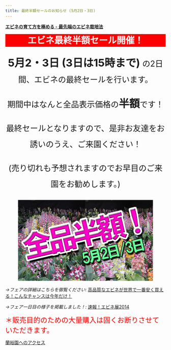 ```yaml
---
title: 最終半額セールのお知らせ (5月2日・3日)
---
```

<style>
h1 {
  background: red;
  color: white;
  display: block;
  height: 40px;
  line-height: 40px;
  margin: 0.5em 0;
  text-align: center;
  width: 100%;
}
</style>

<b><a href="growings/calanthe/growings_calanthe_in_the_new_way">エビネの育て方を極める - 最先端のエビネ栽培法</a></b>

エビネ最終半額セール開催！
==
<div style="font-size: 25px; line-height: 50px; margin-bottom: 20px; text-align: center;">
  <p><b style="font-size: 33px;">5月2・3日 (3日は15時まで)</b> の2日間、エビネの最終セールを行います。</p>
  <p>期間中はなんと全品表示価格の<b style="font-size: 33px;">半額</b>です！</p>
  <p>最終セールとなりますので、是非お友達をお誘いのうえ、ご来園ください！</p>
  <p>(売り切れも予想されますのでお早目のご来園をお勧めします。)</p>
</div>
<figure style="text-align: center;">
  <img src="/assets/images/calanthe_fair_2014_19.jpg" style="max-height: 450px;" alt="蘭裕園エビネフェア2014 - Ranyuen" />
</figure>

<i>→フェアの詳細はこちらを御覧ください:</i> <a href="news/calanthe_fair_2014">高品質なエビネが世界で一番安く買える！こんなチャンスは今年だけ！</a>

<i>→フェア一日目の様子を掲載しました！:</i> <a href="news/report_of_calanthe_fair_2014">速報！エビネ展2014</a>

<span style="color: red; font-size: 22px; margin-bottom: 40px;">＊販売目的のための大量購入は固くお断りさせていただきます。</span>

<a href="/about_us/direction">蘭裕園へのアクセス</a>
